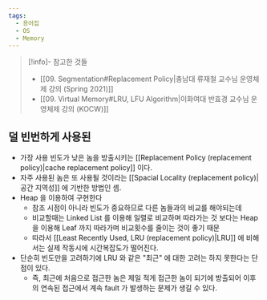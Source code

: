 ```yaml
---
tags:
  - 용어집
  - OS
  - Memory
---
```

> [!info]- 참고한 것들
> - [[09. Segmentation#Replacement Policy|충남대 류재철 교수님 운영체제 강의 (Spring 2021)]]
> - [[09. Virtual Memory#LRU, LFU Algorithm|이화여대 반효경 교수님 운영체제 강의 (KOCW)]]

## 덜 빈번하게 사용된

- 가장 사용 빈도가 낮은 놈을 방출시키는 [[Replacement Policy (replacement policy)|cache replacement policy]] 이다.
- 자주 사용된 놈은 또 사용될 것이라는 [[Spacial Locality (replacement policy)|공간 지역성]] 에 기반한 방법인 셈.
- Heap 을 이용하여 구현한다
    - 참조 시점이 아니라 빈도가 중요하므로 다른 놈들과의 비교를 해야되는데
    - 비교할때는 Linked List 를 이용해 일렬로 비교하며 따라가는 것 보다는 Heap 을 이용해 Leaf 까지 따라가며 비교횟수를 줄이는 것이 좋기 때문
    - 따라서 [[Least Recently Used, LRU (replacement policy)|LRU]] 에 비해서는 실제 작동시에 시간복잡도가 떨어진다.
- 단순히 빈도만을 고려하기에 LRU 와 같은 "최근" 에 대한 고려는 하지 못한다는 단점이 있다.
	- 즉, 최근에 처음으로 접근한 놈은 제일 적게 접근한 놈이 되기에 방출되어 이후의 연속된 접근에서 계속 fault 가 발생하는 문제가 생길 수 있다.